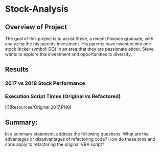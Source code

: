 # Stock-Analysis

## Overview of Project 
The goal of this project is to assist Steve, a recent Finance graduate, with analyzing the his parents investment.
His parents have invested into one stock (ticker symbol: DQ) in an area that they are passionate about. Steve wants to explore this investment and opportunities to diversify.

## Results 
### 2017 vs 2018 Stock Performance


### Execution Script Times (Original vs Refactored)
![](Resources/Original 2017.PNG)



## Summary: 
In a summary statement, address the following questions.
What are the advantages or disadvantages of refactoring code?
How do these pros and cons apply to refactoring the original VBA script?
